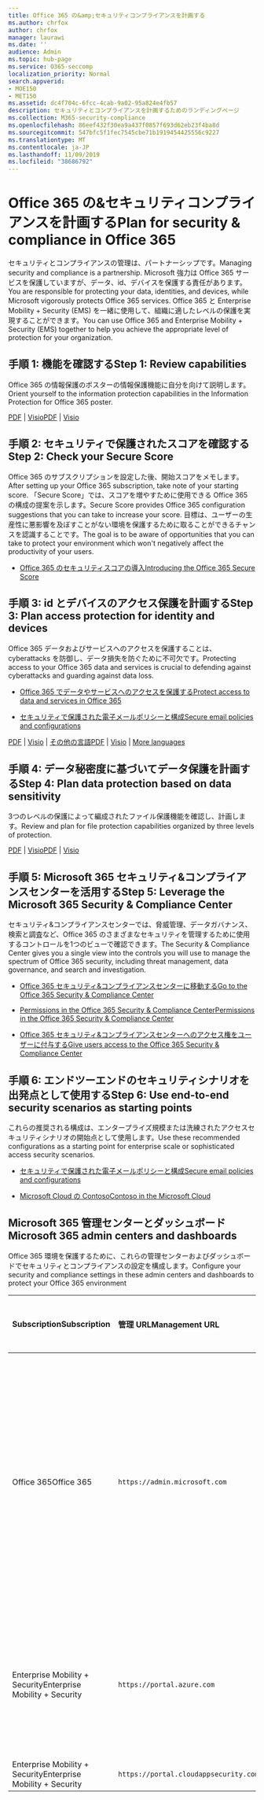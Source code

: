 ```yaml
---
title: Office 365 の&amp;セキュリティコンプライアンスを計画する
ms.author: chrfox
author: chrfox
manager: laurawi
ms.date: ''
audience: Admin
ms.topic: hub-page
ms.service: O365-seccomp
localization_priority: Normal
search.appverid:
- MOE150
- MET150
ms.assetid: dc4f704c-6fcc-4cab-9a02-95a824e4fb57
description: セキュリティとコンプライアンスを計画するためのランディングページ
ms.collection: M365-security-compliance
ms.openlocfilehash: 86eef432f30ea9a437f0857f693d62eb23f4ba8d
ms.sourcegitcommit: 547bfc5f1fec7545cbe71b1919454425556c9227
ms.translationtype: MT
ms.contentlocale: ja-JP
ms.lasthandoff: 11/09/2019
ms.locfileid: "38686792"
---
```

# <a name="plan-for-security-amp-compliance-in-office-365"></a><span data-ttu-id="ff44c-103">Office 365 の&amp;セキュリティコンプライアンスを計画する</span><span class="sxs-lookup"><span data-stu-id="ff44c-103">Plan for security &amp; compliance in Office 365</span></span>

<span data-ttu-id="ff44c-104">セキュリティとコンプライアンスの管理は、パートナーシップです。</span><span class="sxs-lookup"><span data-stu-id="ff44c-104">Managing security and compliance is a partnership.</span></span> <span data-ttu-id="ff44c-105">Microsoft 強力は Office 365 サービスを保護していますが、データ、id、デバイスを保護する責任があります。</span><span class="sxs-lookup"><span data-stu-id="ff44c-105">You are responsible for protecting your data, identities, and devices, while Microsoft vigorously protects Office 365 services.</span></span> <span data-ttu-id="ff44c-106">Office 365 と Enterprise Mobility + Security (EMS) を一緒に使用して、組織に適したレベルの保護を実現することができます。</span><span class="sxs-lookup"><span data-stu-id="ff44c-106">You can use Office 365 and Enterprise Mobility + Security (EMS) together to help you achieve the appropriate level of protection for your organization.</span></span>
  
## <a name="step-1-review-capabilities"></a><span data-ttu-id="ff44c-107">手順 1: 機能を確認する</span><span class="sxs-lookup"><span data-stu-id="ff44c-107">Step 1: Review capabilities</span></span>

<span data-ttu-id="ff44c-108">Office 365 の情報保護のポスターの情報保護機能に自分を向けて説明します。</span><span class="sxs-lookup"><span data-stu-id="ff44c-108">Orient yourself to the information protection capabilities in the Information Protection for Office 365 poster.</span></span> 
  
<span data-ttu-id="ff44c-109">[PDF](https://download.microsoft.com/download/2/3/D/23D91386-8349-4F7A-9470-FD5AED861F16/MSFT_cloud_architecture_informationprotection.pdf) | [Visio](https://download.microsoft.com/download/2/3/D/23D91386-8349-4F7A-9470-FD5AED861F16/MSFT_cloud_architecture_informationprotection.vsd)</span><span class="sxs-lookup"><span data-stu-id="ff44c-109">[PDF](https://download.microsoft.com/download/2/3/D/23D91386-8349-4F7A-9470-FD5AED861F16/MSFT_cloud_architecture_informationprotection.pdf) | [Visio](https://download.microsoft.com/download/2/3/D/23D91386-8349-4F7A-9470-FD5AED861F16/MSFT_cloud_architecture_informationprotection.vsd)</span></span>
  
## <a name="step-2-check-your-secure-score"></a><span data-ttu-id="ff44c-110">手順 2: セキュリティで保護されたスコアを確認する</span><span class="sxs-lookup"><span data-stu-id="ff44c-110">Step 2: Check your Secure Score</span></span>

<span data-ttu-id="ff44c-111">Office 365 のサブスクリプションを設定した後、開始スコアをメモします。</span><span class="sxs-lookup"><span data-stu-id="ff44c-111">After setting up your Office 365 subscription, take note of your starting score.</span></span> <span data-ttu-id="ff44c-112">「Secure Score」では、スコアを増やすために使用できる Office 365 の構成の提案を示します。</span><span class="sxs-lookup"><span data-stu-id="ff44c-112">Secure Score provides Office 365 configuration suggestions that you can take to increase your score.</span></span> <span data-ttu-id="ff44c-113">目標は、ユーザーの生産性に悪影響を及ぼすことがない環境を保護するために取ることができるチャンスを認識することです。</span><span class="sxs-lookup"><span data-stu-id="ff44c-113">The goal is to be aware of opportunities that you can take to protect your environment which won't negatively affect the productivity of your users.</span></span>
  
- [<span data-ttu-id="ff44c-114">Office 365 のセキュリティスコアの導入</span><span class="sxs-lookup"><span data-stu-id="ff44c-114">Introducing the Office 365 Secure Score</span></span>](../security/mtp/microsoft-secure-score.md)
    
## <a name="step-3-plan-access-protection-for-identity-and-devices"></a><span data-ttu-id="ff44c-115">手順 3: id とデバイスのアクセス保護を計画する</span><span class="sxs-lookup"><span data-stu-id="ff44c-115">Step 3: Plan access protection for identity and devices</span></span>

<span data-ttu-id="ff44c-116">Office 365 データおよびサービスへのアクセスを保護することは、cyberattacks を防御し、データ損失を防ぐために不可欠です。</span><span class="sxs-lookup"><span data-stu-id="ff44c-116">Protecting access to your Office 365 data and services is crucial to defending against cyberattacks and guarding against data loss.</span></span>
  
- [<span data-ttu-id="ff44c-117">Office 365 でデータやサービスへのアクセスを保護する</span><span class="sxs-lookup"><span data-stu-id="ff44c-117">Protect access to data and services in Office 365</span></span>](protect-access-to-data-and-services.md)
    
- [<span data-ttu-id="ff44c-118">セキュリティで保護された電子メールポリシーと構成</span><span class="sxs-lookup"><span data-stu-id="ff44c-118">Secure email policies and configurations</span></span>](https://docs.microsoft.com/microsoft-365/enterprise/secure-email-recommended-policies)
    
<span data-ttu-id="ff44c-119">[PDF](https://go.microsoft.com/fwlink/p/?linkid=841656) | [Visio](https://go.microsoft.com/fwlink/p/?linkid=841657) | [その他の言語](https://www.microsoft.com/download/details.aspx?id=55032)</span><span class="sxs-lookup"><span data-stu-id="ff44c-119">[PDF](https://go.microsoft.com/fwlink/p/?linkid=841656) | [Visio](https://go.microsoft.com/fwlink/p/?linkid=841657) | [More languages](https://www.microsoft.com/download/details.aspx?id=55032)</span></span>
  
## <a name="step-4-plan-data-protection-based-on-data-sensitivity"></a><span data-ttu-id="ff44c-120">手順 4: データ秘密度に基づいてデータ保護を計画する</span><span class="sxs-lookup"><span data-stu-id="ff44c-120">Step 4: Plan data protection based on data sensitivity</span></span>

<span data-ttu-id="ff44c-121">3つのレベルの保護によって編成されたファイル保護機能を確認し、計画します。</span><span class="sxs-lookup"><span data-stu-id="ff44c-121">Review and plan for file protection capabilities organized by three levels of protection.</span></span>
  
<span data-ttu-id="ff44c-122">[PDF](https://download.microsoft.com/download/7/8/9/789645A5-BD10-4541-BC33-F8D1EFF5E911/MSFT_cloud_architecture_O365%20file%20protection.pdf) | [Visio](https://download.microsoft.com/download/7/8/9/789645A5-BD10-4541-BC33-F8D1EFF5E911/MSFT_cloud_architecture_O365%20file%20protection.vsdx)</span><span class="sxs-lookup"><span data-stu-id="ff44c-122">[PDF](https://download.microsoft.com/download/7/8/9/789645A5-BD10-4541-BC33-F8D1EFF5E911/MSFT_cloud_architecture_O365%20file%20protection.pdf) | [Visio](https://download.microsoft.com/download/7/8/9/789645A5-BD10-4541-BC33-F8D1EFF5E911/MSFT_cloud_architecture_O365%20file%20protection.vsdx)</span></span>
  
## <a name="step-5-leverage-the-microsoft-365-security-amp-compliance-center"></a><span data-ttu-id="ff44c-123">手順 5: Microsoft 365 セキュリティ&amp;コンプライアンスセンターを活用する</span><span class="sxs-lookup"><span data-stu-id="ff44c-123">Step 5: Leverage the Microsoft 365 Security &amp; Compliance Center</span></span>

<span data-ttu-id="ff44c-124">セキュリティ&amp;コンプライアンスセンターでは、脅威管理、データガバナンス、検索と調査など、Office 365 のさまざまなセキュリティを管理するために使用するコントロールを1つのビューで確認できます。</span><span class="sxs-lookup"><span data-stu-id="ff44c-124">The Security &amp; Compliance Center gives you a single view into the controls you will use to manage the spectrum of Office 365 security, including threat management, data governance, and search and investigation.</span></span> 
  
- [<span data-ttu-id="ff44c-125">Office 365 セキュリティ&amp;コンプライアンスセンターに移動する</span><span class="sxs-lookup"><span data-stu-id="ff44c-125">Go to the Office 365 Security &amp; Compliance Center</span></span>](go-to-the-securitycompliance-center.md)
    
- [<span data-ttu-id="ff44c-126">Permissions in the Office 365 Security &amp; Compliance Center</span><span class="sxs-lookup"><span data-stu-id="ff44c-126">Permissions in the Office 365 Security &amp; Compliance Center</span></span>](~/security/office-365-security/protect-against-threats.md)
    
- [<span data-ttu-id="ff44c-127">Office 365 セキュリティ&amp;コンプライアンスセンターへのアクセス権をユーザーに付与する</span><span class="sxs-lookup"><span data-stu-id="ff44c-127">Give users access to the Office 365 Security &amp; Compliance Center</span></span>](~/security/office-365-security/grant-access-to-the-security-and-compliance-center.md)
    
## <a name="step-6-use-end-to-end-security-scenarios-as-starting-points"></a><span data-ttu-id="ff44c-128">手順 6: エンドツーエンドのセキュリティシナリオを出発点として使用する</span><span class="sxs-lookup"><span data-stu-id="ff44c-128">Step 6: Use end-to-end security scenarios as starting points</span></span>

<span data-ttu-id="ff44c-129">これらの推奨される構成は、エンタープライズ規模または洗練されたアクセスセキュリティシナリオの開始点として使用します。</span><span class="sxs-lookup"><span data-stu-id="ff44c-129">Use these recommended configurations as a starting point for enterprise scale or sophisticated access security scenarios.</span></span>
  
- [<span data-ttu-id="ff44c-130">セキュリティで保護された電子メールポリシーと構成</span><span class="sxs-lookup"><span data-stu-id="ff44c-130">Secure email policies and configurations</span></span>](https://docs.microsoft.com/microsoft-365/enterprise/secure-email-recommended-policies)
    
- [<span data-ttu-id="ff44c-131">Microsoft Cloud の Contoso</span><span class="sxs-lookup"><span data-stu-id="ff44c-131">Contoso in the Microsoft Cloud</span></span>](https://aka.ms/cloudarchcontoso)
    
## <a name="microsoft-365-admin-centers-and-dashboards"></a><span data-ttu-id="ff44c-132">Microsoft 365 管理センターとダッシュボード</span><span class="sxs-lookup"><span data-stu-id="ff44c-132">Microsoft 365 admin centers and dashboards</span></span>

<span data-ttu-id="ff44c-133">Office 365 環境を保護するために、これらの管理センターおよびダッシュボードでセキュリティとコンプライアンスの設定を構成します。</span><span class="sxs-lookup"><span data-stu-id="ff44c-133">Configure your security and compliance settings in these admin centers and dashboards to protect your Office 365 environment</span></span>
  
|<span data-ttu-id="ff44c-134">**Subscription**</span><span class="sxs-lookup"><span data-stu-id="ff44c-134">**Subscription**</span></span>|<span data-ttu-id="ff44c-135">**管理 URL**</span><span class="sxs-lookup"><span data-stu-id="ff44c-135">**Management URL**</span></span>|<span data-ttu-id="ff44c-136">**ダッシュボードと管理センター**</span><span class="sxs-lookup"><span data-stu-id="ff44c-136">**Dashboards and admin centers**</span></span>|
|:-----|:-----|:-----|
|<span data-ttu-id="ff44c-137">Office 365</span><span class="sxs-lookup"><span data-stu-id="ff44c-137">Office 365</span></span>  <br/> |`https://admin.microsoft.com`  <br/> | <span data-ttu-id="ff44c-138">Microsoft 365 管理センター</span><span class="sxs-lookup"><span data-stu-id="ff44c-138">Microsoft 365 admin center</span></span>  <br/>  <span data-ttu-id="ff44c-139">セキュリティ/コンプライアンス センター</span><span class="sxs-lookup"><span data-stu-id="ff44c-139">Security &amp; Compliance Center</span></span>  <br/>  <span data-ttu-id="ff44c-140">Exchange 管理センター</span><span class="sxs-lookup"><span data-stu-id="ff44c-140">Exchange admin center</span></span>  <br/>  <span data-ttu-id="ff44c-141">SharePoint 管理センターと OneDrive for Business 管理センター</span><span class="sxs-lookup"><span data-stu-id="ff44c-141">SharePoint admin center and OneDrive for Business admin center</span></span>  <br/> |
|<span data-ttu-id="ff44c-142">Enterprise Mobility + Security</span><span class="sxs-lookup"><span data-stu-id="ff44c-142">Enterprise Mobility + Security</span></span>  <br/> |`https://portal.azure.com`  <br/> | <span data-ttu-id="ff44c-143">Azure Active Directory</span><span class="sxs-lookup"><span data-stu-id="ff44c-143">Azure Active Directory</span></span>  <br/>  <span data-ttu-id="ff44c-144">Microsoft モバイルアプリケーション管理</span><span class="sxs-lookup"><span data-stu-id="ff44c-144">Microsoft Mobile Application Management</span></span>  <br/>  <span data-ttu-id="ff44c-145">Microsoft Intune</span><span class="sxs-lookup"><span data-stu-id="ff44c-145">Microsoft Intune</span></span>  <br/> |
|<span data-ttu-id="ff44c-146">Enterprise Mobility + Security</span><span class="sxs-lookup"><span data-stu-id="ff44c-146">Enterprise Mobility + Security</span></span>  <br/> |`https://portal.cloudappsecurity.com`  <br/> | <span data-ttu-id="ff44c-147">Cloud App Security</span><span class="sxs-lookup"><span data-stu-id="ff44c-147">Cloud App Security</span></span>  <br/> |
